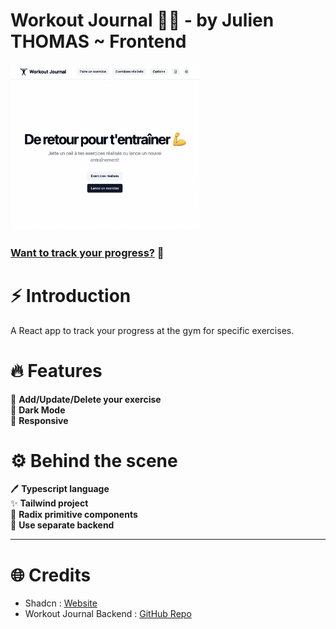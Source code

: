# Workout Journal 🏋️‍♂️ - by Julien THOMAS ~ Frontend

<a href="https://workout-journal-pro.netlify.app/"><img src="public/cover-img.png" width="60%" /></a>

### [Want to track your progress?](https://workout-journal-pro.netlify.app/) 💪

# ⚡️ Introduction

A React app to track your progress at the gym for specific exercises.

# 🔥 Features

💬 **Add/Update/Delete your exercise** <br />
🌙 **Dark Mode** <br />
📲 **Responsive** <br />

# ⚙️ Behind the scene

🖊️ **Typescript language** <br />
✨ **Tailwind project** <br />
🧩 **Radix primitive components** <br />
📂 **Use separate backend** <br />

---

# 🌐 Credits

- Shadcn : [Website](https://ui.shadcn.com/)
- Workout Journal Backend : [GitHub Repo](https://github.com/doncarlo5/workout-journal-backend)
